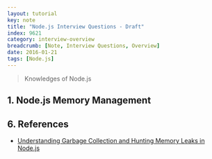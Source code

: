 ```yaml
---
layout: tutorial
key: note
title: "Node.js Interview Questions - Draft"
index: 9621
category: interview-overview
breadcrumb: [Note, Interview Questions, Overview]
date: 2016-01-21
tags: [Node.js]
---
```


> Knowledges of Node.js

## 1. Node.js Memory Management


## 6. References
* [Understanding Garbage Collection and Hunting Memory Leaks in Node.js](https://blog.codeship.com/understanding-garbage-collection-in-node-js/)
